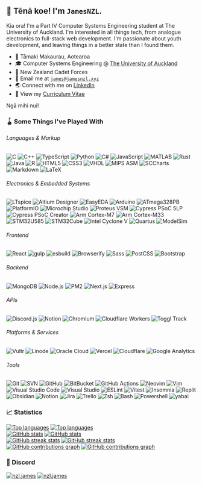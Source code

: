 ## 👋 Tēnā koe! I'm `JamesNZL`.

Kia ora! I'm a Part IV Computer Systems Engineering student at The University of Auckland. I'm interested in all things tech, from analogue electronics to full-stack web development. I'm passionate about youth development, and leaving things in a better state than I found them.

- 📍 Tāmaki Makaurau, Aotearoa
- 🎓 Computer Systems Engineering @ [The University of Auckland](https://www.auckland.ac.nz/en/engineering/about-the-faculty/electrical-computer-and-software-engineering.html)
- 🤝 New Zealand Cadet Forces
- 📧 Email me at [`james@jamesnzl.xyz`](mailto:james@jamesnzl.xyz)
- 🌏 Connect with me on [LinkedIn](https://www.linkedin.com/in/jamesnzl/)
- 📄 View my [Curriculum Vitae](./cv/README.md)

Ngā mihi nui!

### 🪀 Some Things I've Played With

###### Languages & Markup
![C](https://img.shields.io/badge/C-A8B9CC?style=for-the-badge&logo=c&logoColor=white)
![C++](https://img.shields.io/badge/C++-00599C?style=for-the-badge&logo=cplusplus&logoColor=white)
![TypeScript](https://img.shields.io/badge/TypeScript-3178C6?style=for-the-badge&logo=typescript&logoColor=white)
![Python](https://img.shields.io/badge/Python-306998?style=for-the-badge&logo=python&logoColor=white)
![C#](https://img.shields.io/badge/C%23-239120?style=for-the-badge&logo=csharp&logoColor=white)
![JavaScript](https://img.shields.io/badge/JavaScript-F7DF1E?style=for-the-badge&logo=javascript&logoColor=black)
![MATLAB](https://img.shields.io/badge/MATLAB-004B87?style=for-the-badge)
![Rust](https://img.shields.io/badge/Rust-000000?style=for-the-badge&logo=rust&logoColor=white)
![Java](https://img.shields.io/badge/Java-ED8B00?style=for-the-badge&logo=java&logoColor=white)
![R](https://img.shields.io/badge/R-276DC3?style=for-the-badge&logo=r&logoColor=white)
![HTML5](https://img.shields.io/badge/HTML5-E44D26?style=for-the-badge&logo=html5&logoColor=white)
![CSS3](https://img.shields.io/badge/CSS3-264DE4?style=for-the-badge&logo=css3&logoColor=white)
![VHDL](https://img.shields.io/badge/VHDL-616161?style=for-the-badge)
![MIPS ASM](https://img.shields.io/badge/MIPS_ASM-2D6AB0?style=for-the-badge)
![SCCharts](https://img.shields.io/badge/SCCharts-AB4D68?style=for-the-badge)
![Markdown](https://img.shields.io/badge/Markdown-000000?style=for-the-badge&logo=markdown&logoColor=white)
![LaTeX](https://img.shields.io/badge/LaTeX-008080?style=for-the-badge&logo=latex&logoColor=white)

###### Electronics & Embedded Systems
![LTspice](https://img.shields.io/badge/LTspice-900028?style=for-the-badge&logo=ltspice&logoColor=white)
![Altium Designer](https://img.shields.io/badge/Altium_Designer-A5915F?style=for-the-badge&logo=altiumdesigner&logoColor=white)
![EasyEDA](https://img.shields.io/badge/EasyEDA-5588ff?style=for-the-badge&logo=easyeda&logoColor=white)
![Arduino](https://img.shields.io/badge/Arduino-00878F?style=for-the-badge&logo=arduino&logoColor=white)
![ATmega328PB](https://img.shields.io/badge/ATmega328PB-ed1b2d?style=for-the-badge)
![PlatformIO](https://img.shields.io/badge/PlatformIO-FF7F00?style=for-the-badge)
![Microchip Studio](https://img.shields.io/badge/Microchip_Studio-EE3233?style=for-the-badge)
![Proteus VSM](https://img.shields.io/badge/Proteus_VSM-1C79B3?style=for-the-badge)
![Cypress PSoC 5LP](https://img.shields.io/badge/PSoC_5LP-17202c?style=for-the-badge&logo=cypress&logoColor=white)
![Cypress PSoC Creator](https://img.shields.io/badge/PSoC_Creator-17202c?style=for-the-badge&logo=cypress&logoColor=white)
![Arm Cortex-M7](https://img.shields.io/badge/Arm_Cortex--M7-0091bd?style=for-the-badge&logo=arm&logoColor=white)
![Arm Cortex-M33](https://img.shields.io/badge/Arm_Cortex--M33-0091bd?style=for-the-badge&logo=arm&logoColor=white)
![STM32U585](https://img.shields.io/badge/STM32U585-03234b?style=for-the-badge&logo=stmicroelectronics&logoColor=white)
![STM32Cube](https://img.shields.io/badge/STM32Cube-3cb4e6?style=for-the-badge&logo=stmicroelectronics&logoColor=white)
![Intel Cyclone V](https://img.shields.io/badge/Cyclone_V_FPGA-0067a5?style=for-the-badge&logo=intel&logoColor=white)
![Quartus](https://img.shields.io/badge/Quartus_Prime-00285A?style=for-the-badge&logo=intel&logoColor=white)
![ModelSim](https://img.shields.io/badge/ModelSim-0000FF?style=for-the-badge)

###### Frontend
![React](https://img.shields.io/badge/React-20232A?style=for-the-badge&logo=react&logoColor=61DAFB)
![gulp](https://img.shields.io/badge/gulp-CF4647?style=for-the-badge&logo=gulp&logoColor=white)
![esbuild](https://img.shields.io/badge/esbuild-ffcf00?style=for-the-badge&logo=esbuild&logoColor=black)
![Browserify](https://img.shields.io/badge/Browserify-3C6991?style=for-the-badge)
![Sass](https://img.shields.io/badge/Sass-cc6699?style=for-the-badge&logo=sass&logoColor=white)
![PostCSS](https://img.shields.io/badge/PostCSS-DD3735?style=for-the-badge&logo=postcss&logoColor=white)
![Bootstrap](https://img.shields.io/badge/Bootstrap-563d7c?style=for-the-badge&logo=bootstrap&logoColor=white)

###### Backend
![MongoDB](https://img.shields.io/badge/MongoDB-00684A?style=for-the-badge&logo=mongodb&logoColor=white)
![Node.js](https://img.shields.io/badge/Node.js-339933?style=for-the-badge&logo=node.js&logoColor=white)
![PM2](https://img.shields.io/badge/PM2-2B037A?style=for-the-badge&logo=pm2&logoColor=white)
![Next.js](https://img.shields.io/badge/Next.js-000000?style=for-the-badge&logo=nextdotjs&logoColor=white)
![Express](https://img.shields.io/badge/Express-000000?style=for-the-badge&logo=express&logoColor=white)

###### APIs
![Discord.js](https://img.shields.io/badge/Discord.js-5865F2?style=for-the-badge&logo=discord&logoColor=white)
![Notion](https://img.shields.io/badge/Notion-000000?style=for-the-badge&logo=notion&logoColor=white)
![Chromium](https://img.shields.io/badge/Chromium-4285F4?style=for-the-badge&logo=googlechrome&logoColor=white)
![Cloudflare Workers](https://img.shields.io/badge/Cloudflare_Workers-F48120?style=for-the-badge&logo=cloudflare&logoColor=white)
![Toggl Track](https://img.shields.io/badge/Toggl_Track-E57CD8?style=for-the-badge&logo=toggl&logoColor=white)

###### Platforms & Services
![Vultr](https://img.shields.io/badge/Vultr-007BFC?style=for-the-badge&logo=vultr&logoColor=white)
![Linode](https://img.shields.io/badge/Linode-00B050?style=for-the-badge&logo=linode&logoColor=white)
![Oracle Cloud](https://img.shields.io/badge/Oracle_Cloud-C74634?style=for-the-badge&logo=oracle&logoColor=white)
![Vercel](https://img.shields.io/badge/Vercel-000000?style=for-the-badge&logo=vercel&logoColor=white)
![Cloudflare](https://img.shields.io/badge/Cloudflare-F48120?style=for-the-badge&logo=cloudflare&logoColor=white)
![Google Analytics](https://img.shields.io/badge/Google_Analytics-E37400?style=for-the-badge&logo=googleanalytics&logoColor=white)
###### Tools
![Git](https://img.shields.io/badge/Git-F05133?style=for-the-badge&logo=git&logoColor=white)
![SVN](https://img.shields.io/badge/SVN-809CC9?style=for-the-badge&logo=subversion&logoColor=white)
![GitHub](https://img.shields.io/badge/GitHub-181717?style=for-the-badge&logo=github&logoColor=white)
![BitBucket](https://img.shields.io/badge/BitBucket-0052CC?style=for-the-badge&logo=bitbucket&logoColor=white)
![GitHub Actions](https://img.shields.io/badge/GitHub_Actions-2088FF?style=for-the-badge&logo=githubactions&logoColor=white)
![Neovim](https://img.shields.io/badge/Neovim-57a143?style=for-the-badge&logo=neovim&logoColor=white)
![Vim](https://img.shields.io/badge/Vim-019733?style=for-the-badge&logo=vim&logoColor=white)
![Visual Studio Code](https://img.shields.io/badge/Visual_Studio_Code-007ACC?style=for-the-badge&logo=visualstudiocode&logoColor=white)
![Visual Studio](https://img.shields.io/badge/Visual_Studio-5C2D91?style=for-the-badge&logo=visualstudio&logoColor=white)
![ESLint](https://img.shields.io/badge/ESLint-4B32C3?style=for-the-badge&logo=eslint&logoColor=white)
![Vitest](https://img.shields.io/badge/Vitest-729B1B?style=for-the-badge&logo=vite&logoColor=white)
![Insomnia](https://img.shields.io/badge/Insomnia-4000BF?style=for-the-badge&logo=insomnia&logoColor=white)
![Replit](https://img.shields.io/badge/Replit-56676E?style=for-the-badge&logo=replit&logoColor=white)
![Obsidian](https://img.shields.io/badge/Obsidian-7C3AED?style=for-the-badge&logo=obsidian&logoColor=white)
![Notion](https://img.shields.io/badge/Notion-000000?style=for-the-badge&logo=notion&logoColor=white)
![Jira](https://img.shields.io/badge/Jira-0052CC?style=for-the-badge&logo=jira&logoColor=white)
![Trello](https://img.shields.io/badge/Trello-0052CC?style=for-the-badge&logo=trello&logoColor=white)
![Zsh](https://img.shields.io/badge/Zsh-E06437?style=for-the-badge&logo=zsh&logoColor=white)
![Bash](https://img.shields.io/badge/GNU_Bash-4EAA25?style=for-the-badge&logo=gnubash&logoColor=white)
![Powershell](https://img.shields.io/badge/Powershell-2671BE?style=for-the-badge&logo=powershell&logoColor=white)
![yabai](https://img.shields.io/badge/yabai-E27069?style=for-the-badge&logoColor=white)

### 📈 Statistics
[![Top languages](https://github-readme-stats-sigma-sable.vercel.app/api/top-langs/?username=jamesnzl&count_private=true&theme=default&layout=compact&card_width=305&langs_count=12&hide=tex,html&exclude_repo=softeng281-money,softeng281-blackjack,Order-Bot,AoC-2020#gh-light-mode-only)](https://jamesnzl.xyz#gh-light-mode-only)
[![Top languages](https://github-readme-stats-sigma-sable.vercel.app/api/top-langs/?username=jamesnzl&count_private=true&theme=react&layout=compact&card_width=305&langs_count=12&hide_border=true&hide=tex,html&exclude_repo=softeng281-money,softeng281-blackjack,Order-Bot,AoC-2020#gh-dark-mode-only)](https://jamesnzl.xyz#gh-dark-mode-only)  
[![GitHub stats](https://github-readme-stats-sigma-sable.vercel.app/api?username=jamesnzl&count_private=true&show_icons=true&theme=default&card_width=305&hide_rank=true#gh-light-mode-only)](https://jamesnzl.xyz#gh-light-mode-only)
[![GitHub stats](https://github-readme-stats-sigma-sable.vercel.app/api?username=jamesnzl&count_private=true&show_icons=true&theme=react&card_width=305&hide_border=true&hide_rank=true#gh-dark-mode-only)](https://jamesnzl.xyz#gh-dark-mode-only)  
[![GitHub streak stats](https://github-readme-streak-stats.herokuapp.com?user=jamesnzl&theme=default&fire=2f80ed&ring=2f80ed&currStreakLabel=2f80ed&sideNums=2f80ed&date_format=j%20M%5B%20Y%5D#gh-light-mode-only)](https://jamesnzl.xyz#gh-light-mode-only)
[![GitHub streak stats](https://github-readme-streak-stats.herokuapp.com?user=jamesnzl&theme=react&hide_border=true&date_format=j%20M%5B%20Y%5D#gh-dark-mode-only)](https://jamesnzl.xyz#gh-dark-mode-only)  
[![GitHub contributions graph](https://github.pumbas.net/api/contributions/JamesNZL?colour=2f80ed&bgColour=fffefe#gh-light-mode-only)](https://github.com/pumbas600/github-contributions#gh-light-mode-only)
[![GitHub contributions graph](https://github.pumbas.net/api/contributions/JamesNZL?colour=61dafb&bgColour=20232a#gh-dark-mode-only)](https://github.com/pumbas600/github-contributions#gh-dark-mode-only)


### 💬 Discord
[![nzl.james](https://lanyard.cnrad.dev/api/192181901065322496?theme=light&hideDiscrim=true&idleMessage=Twiddling%20my%20thumbs...#gh-light-mode-only)](https://discord.com/users/192181901065322496#gh-light-mode-only)
[![nzl.james](https://lanyard.cnrad.dev/api/192181901065322496?bg=20232a&hideDiscrim=true&idleMessage=Twiddling%20my%20thumbs...#gh-dark-mode-only)](https://discord.com/users/192181901065322496#gh-dark-mode-only)

